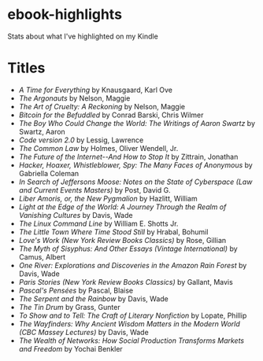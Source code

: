 # ebook-highlights

Stats about what I've highlighted on my Kindle

# Titles

- *A Time for Everything* by Knausgaard, Karl Ove 
- *The Argonauts* by Nelson, Maggie 
- *The Art of Cruelty: A Reckoning* by Nelson, Maggie 
- *Bitcoin for the Befuddled* by Conrad Barski, Chris Wilmer 
- *The Boy Who Could Change the World: The Writings of Aaron Swartz* by Swartz, Aaron 
- *Code version 2.0* by Lessig, Lawrence 
- *The Common Law* by Holmes, Oliver Wendell, Jr. 
- *The Future of the Internet--And How to Stop It* by Zittrain, Jonathan 
- *Hacker, Hoaxer, Whistleblower, Spy: The Many Faces of Anonymous* by Gabriella Coleman 
- *In Search of Jeffersons Moose: Notes on the State of Cyberspace (Law and Current Events Masters)* by Post, David G. 
- *Liber Amoris, or, the New Pygmalion* by Hazlitt, William 
- *Light at the Edge of the World: A Journey Through the Realm of Vanishing Cultures* by Davis, Wade 
- *The Linux Command Line* by William E. Shotts Jr. 
- *The Little Town Where Time Stood Still* by Hrabal, Bohumil 
- *Love's Work (New York Review Books Classics)* by Rose, Gillian 
- *The Myth of Sisyphus: And Other Essays (Vintage International)* by Camus, Albert 
- *One River: Explorations and Discoveries in the Amazon Rain Forest* by Davis, Wade 
- *Paris Stories (New York Review Books Classics)* by Gallant, Mavis 
- *Pascal's Pensées* by Pascal, Blaise 
- *The Serpent and the Rainbow* by Davis, Wade 
- *The Tin Drum* by Grass, Gunter 
- *To Show and to Tell: The Craft of Literary Nonfiction* by Lopate, Phillip 
- *The Wayfinders: Why Ancient Wisdom Matters in the Modern World (CBC Massey Lectures)* by Davis, Wade 
- *The Wealth of Networks: How Social Production Transforms Markets and Freedom* by Yochai Benkler 

